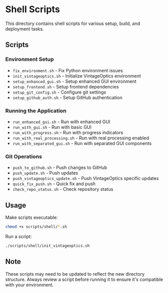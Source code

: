 # Shell Scripts

This directory contains shell scripts for various setup, build, and deployment tasks.

## Scripts

### Environment Setup
- `fix_environment.sh` - Fix Python environment issues
- `init_vintageoptics.sh` - Initialize VintageOptics environment
- `setup_enhanced_gui.sh` - Setup enhanced GUI environment
- `setup_frontend.sh` - Setup frontend dependencies
- `setup_git_config.sh` - Configure git settings
- `setup_github_auth.sh` - Setup GitHub authentication

### Running the Application
- `run_enhanced_gui.sh` - Run with enhanced GUI
- `run_with_gui.sh` - Run with basic GUI
- `run_with_progress.sh` - Run with progress indicators
- `run_with_real_processing.sh` - Run with real processing enabled
- `run_with_separated_gui.sh` - Run with separated GUI components

### Git Operations
- `push_to_github.sh` - Push changes to GitHub
- `push_update.sh` - Push updates
- `push_vintageoptics_update.sh` - Push VintageOptics specific updates
- `quick_fix_push.sh` - Quick fix and push
- `check_repo_status.sh` - Check repository status

## Usage

Make scripts executable:
```bash
chmod +x scripts/shell/*.sh
```

Run a script:
```bash
./scripts/shell/init_vintageoptics.sh
```

## Note

These scripts may need to be updated to reflect the new directory structure. Always review a script before running it to ensure it's compatible with your environment.
